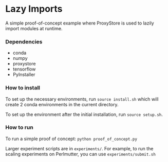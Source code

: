 # Lazy Imports

A simple proof-of-concept example where ProxyStore is used to lazily import modules at runtime.

### Dependencies
- conda
- numpy
- proxystore
- tensorflow
- PyInstaller

### How to install
To set up the necessary environments, run `source install.sh` which will create 2 conda environments in 
the current directory.

To set up the environment after the initial installation, run `source setup.sh`. 

### How to run
To run a simple proof of concept:
`python proof_of_concept.py`

Larger experiment scripts are in `experiments/`. For example, to run the scaling experiments on Perlmutter,
you can use `experiments/submit.sh`
